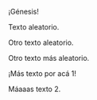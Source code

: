 ¡Génesis!

Texto aleatorio.

Otro texto aleatorio.

Otro texto más aleatorio.

¡Más texto por acá 1!

Máaaas texto 2.
